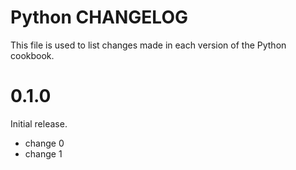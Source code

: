# Python CHANGELOG

This file is used to list changes made in each version of the Python cookbook.

# 0.1.0

Initial release.

- change 0
- change 1

